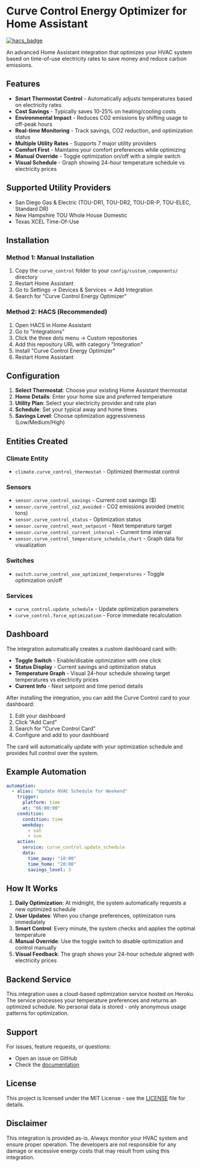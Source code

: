 # Curve Control Energy Optimizer for Home Assistant

[![hacs_badge](https://img.shields.io/badge/HACS-Custom-41BDF5.svg)](https://github.com/hacs/integration)

An advanced Home Assistant integration that optimizes your HVAC system based on time-of-use electricity rates to save money and reduce carbon emissions.

## Features

- **Smart Thermostat Control** - Automatically adjusts temperatures based on electricity rates
- **Cost Savings** - Typically saves 10-25% on heating/cooling costs
- **Environmental Impact** - Reduces CO2 emissions by shifting usage to off-peak hours
- **Real-time Monitoring** - Track savings, CO2 reduction, and optimization status
- **Multiple Utility Rates** - Supports 7 major utility providers
- **Comfort First** - Maintains your comfort preferences while optimizing
- **Manual Override** - Toggle optimization on/off with a simple switch
- **Visual Schedule** - Graph showing 24-hour temperature schedule vs electricity prices

## Supported Utility Providers

- San Diego Gas & Electric (TOU-DR1, TOU-DR2, TOU-DR-P, TOU-ELEC, Standard DR)
- New Hampshire TOU Whole House Domestic
- Texas XCEL Time-Of-Use

## Installation

### Method 1: Manual Installation

1. Copy the `curve_control` folder to your `config/custom_components/` directory
2. Restart Home Assistant
3. Go to Settings → Devices & Services → Add Integration
4. Search for "Curve Control Energy Optimizer"

### Method 2: HACS (Recommended)

1. Open HACS in Home Assistant
2. Go to "Integrations"
3. Click the three dots menu → Custom repositories
4. Add this repository URL with category "Integration"
5. Install "Curve Control Energy Optimizer"
6. Restart Home Assistant

## Configuration

1. **Select Thermostat**: Choose your existing Home Assistant thermostat
2. **Home Details**: Enter your home size and preferred temperature
3. **Utility Plan**: Select your electricity provider and rate plan
4. **Schedule**: Set your typical away and home times
5. **Savings Level**: Choose optimization aggressiveness (Low/Medium/High)

## Entities Created

### Climate Entity
- `climate.curve_control_thermostat` - Optimized thermostat control

### Sensors
- `sensor.curve_control_savings` - Current cost savings ($)
- `sensor.curve_control_co2_avoided` - CO2 emissions avoided (metric tons)
- `sensor.curve_control_status` - Optimization status
- `sensor.curve_control_next_setpoint` - Next temperature target
- `sensor.curve_control_current_interval` - Current time interval
- `sensor.curve_control_temperature_schedule_chart` - Graph data for visualization

### Switches
- `switch.curve_control_use_optimized_temperatures` - Toggle optimization on/off

### Services
- `curve_control.update_schedule` - Update optimization parameters
- `curve_control.force_optimization` - Force immediate recalculation

## Dashboard

The integration automatically creates a custom dashboard card with:

- **Toggle Switch** - Enable/disable optimization with one click
- **Status Display** - Current savings and optimization status  
- **Temperature Graph** - Visual 24-hour schedule showing target temperatures vs electricity prices
- **Current Info** - Next setpoint and time period details

After installing the integration, you can add the Curve Control card to your dashboard:

1. Edit your dashboard
2. Click "Add Card"
3. Search for "Curve Control Card" 
4. Configure and add to your dashboard

The card will automatically update with your optimization schedule and provides full control over the system.

## Example Automation

```yaml
automation:
  - alias: "Update HVAC Schedule for Weekend"
    trigger:
      platform: time
      at: "06:00:00"
    condition:
      condition: time
      weekday:
        - sat
        - sun
    action:
      service: curve_control.update_schedule
      data:
        time_away: "10:00"
        time_home: "20:00"
        savings_level: 3
```

## How It Works

1. **Daily Optimization**: At midnight, the system automatically requests a new optimized schedule
2. **User Updates**: When you change preferences, optimization runs immediately
3. **Smart Control**: Every minute, the system checks and applies the optimal temperature
4. **Manual Override**: Use the toggle switch to disable optimization and control manually
5. **Visual Feedback**: The graph shows your 24-hour schedule aligned with electricity prices

## Backend Service

This integration uses a cloud-based optimization service hosted on Heroku. The service processes your temperature preferences and returns an optimized schedule. No personal data is stored - only anonymous usage patterns for optimization.

## Support

For issues, feature requests, or questions:
- Open an issue on GitHub
- Check the [documentation](https://github.com/curvecontrol/home-assistant-integration)

## License

This project is licensed under the MIT License - see the [LICENSE](LICENSE) file for details.

## Disclaimer

This integration is provided as-is. Always monitor your HVAC system and ensure proper operation. The developers are not responsible for any damage or excessive energy costs that may result from using this integration.